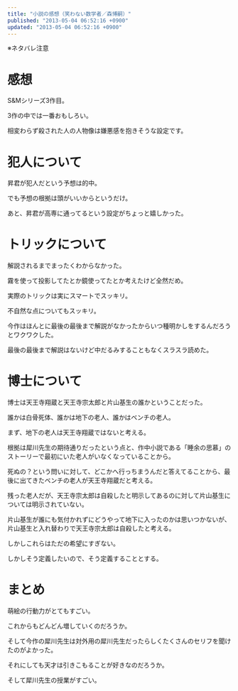 ```yaml
---
title: "小説の感想（笑わない数学者／森博嗣）"
published: "2013-05-04 06:52:16 +0900"
updated: "2013-05-04 06:52:16 +0900"
---
```


※ネタバレ注意

# 感想

S&#038;Mシリーズ3作目。

3作の中では一番おもしろい。

相変わらず殺された人の人物像は嫌悪感を抱きそうな設定です。

# 犯人について

昇君が犯人だという予想は的中。

でも予想の根拠は頭がいいからというだけ。

あと、昇君が高専に通ってるという設定がちょっと嬉しかった。

# トリックについて

解説されるまでまったくわからなかった。

霧を使って投影してたとか鏡使ってたとか考えたけど全然だめ。

実際のトリックは実にスマートでスッキリ。

不自然な点についてもスッキリ。

今作はほんとに最後の最後まで解説がなかったからいつ種明かしをするんだろうとワクワクした。

最後の最後まで解説はないけど中だるみすることもなくスラスラ読めた。

# 博士について

博士は天王寺翔蔵と天王寺宗太郎と片山基生の誰かということだった。

誰かは白骨死体、誰かは地下の老人、誰かはベンチの老人。

まず、地下の老人は天王寺翔蔵ではないと考える。

根拠は犀川先生の期待通りだったという点と、作中小説である「睡余の思慕」のストーリーで最初にいた老人がいなくなっていることから。

死ぬの？という問いに対して、どこかへ行っちまうんだと答えてることから、最後に出てきたベンチの老人が天王寺翔蔵だと考える。

残った老人だが、天王寺宗太郎は自殺したと明示してあるのに対して片山基生については明示されていない。

片山基生が誰にも気付かれずにどうやって地下に入ったのかは思いつかないが、片山基生と入れ替わりで天王寺宗太郎は自殺したと考える。

しかしこれらはただの希望にすぎない。

しかしそう定義したいので、そう定義することとする。

# まとめ

萌絵の行動力がとてもすごい。

これからもどんどん増していくのだろうか。

そして今作の犀川先生は対外用の犀川先生だったらしくたくさんのセリフを聞けたのがよかった。

それにしても天才は引きこもることが好きなのだろうか。

そして犀川先生の授業がすごい。
